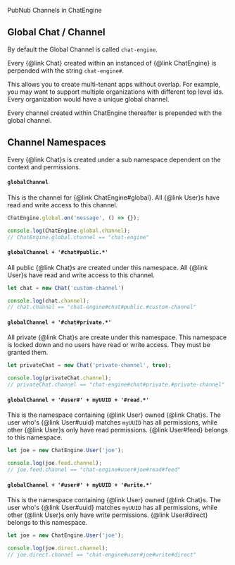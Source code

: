 PubNub Channels in ChatEngine

## Global Chat / Channel

By default the Global Channel is called ```chat-engine```.

Every {@link Chat} created within an instanced of {@link ChatEngine} is perpended with
the string ```chat-engine#```.

This allows you to create multi-tenant apps without overlap. For example, you may want to
support multiple organizations with different top level ids. Every organization would have
a unique global channel.

Every channel created within ChatEngine thereafter is prepended with the global channel.

## Channel Namespaces

Every {@link Chat}s is created under a sub namespace dependent on the context and permissions.

#### ```globalChannel```

This is the channel for {@link ChatEngine#global}. All {@link User}s have read and write access to this channel.

```js
ChatEngine.global.on('message', () => {});

console.log(ChatEngine.global.channel);
// ChatEngine.global.channel == "chat-engine"
```

#### ```globalChannel + '#chat#public.*'```

All public {@link Chat}s are created under this namespace. All {@link User}s have read and write access to this channel.

```js
let chat = new Chat('custom-channel')

console.log(chat.channel);
// chat.channel == "chat-engine#chat#public.#custom-channel"
```

#### ```globalChannel + '#chat#private.*'```

All private {@link Chat}s are create under this namespace. This namespace is locked down and no users have
read or write access. They must be granted them.

```js
let privateChat = new Chat('private-channel', true);

console.log(privateChat.channel);
// privateChat.channel == "chat-engine#chat#private.#private-channel"
```

#### ```globalChannel + '#user#' + myUUID + '#read.*'```

This is the namespace containing {@link User} owned {@link Chat}s. The user who's {@link User#uuid} matches ```myUUID``` has all permissions, while other {@link User}s only have read permissions. {@link User#feed} belongs to this namespace.

```js
let joe = new ChatEngine.User('joe');

console.log(joe.feed.channel);
// joe.feed.channel == "chat-engine#user#joe#read#feed"
```

#### ```globalChannel + '#user#' + myUUID + '#write.*'```

This is the namespace containing {@link User} owned {@link Chat}s. The user who's {@link User#uuid} matches ```myUUID``` has all permissions, while other {@link User}s only have write permissions. {@link User#direct} belongs to this namespace.

```js
let joe = new ChatEngine.User('joe');

console.log(joe.direct.channel);
// joe.direct.channel == "chat-engine#user#joe#write#direct"
```

